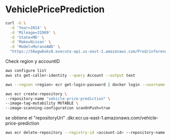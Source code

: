# VehiclePricePrediction

```bash
curl -G \
  -d 'Year=2014' \
  -d 'Mileage=31909' \
  -d 'State=MD' \
  -d 'Make=Nissan' \
  -d 'Model=MuranoAWD' \
  "https://56wgw6okv8.execute-api.us-east-1.amazonaws.com/Prod/inference"
```

Check region y accountID
```bash
aws configure list
aws sts get-caller-identity --query Account --output text
```

```bash
aws --region <region> ecr get-login-password | docker login --username AWS --password-stdin <accountID>.dkr.ecr.<region>.amazonaws.com
```

```bash
aws ecr create-repository \
--repository-name "vehicle-price-prediction" \
--image-tag-mutability MUTABLE \
--image-scanning-configuration scanOnPush=true
```

se obtiene el "repositoryUri"
<region>.dkr.ecr.us-east-1.amazonaws.com/vehicle-price-prediction

```bash
aws ecr delete-repository --registry-id <account-id> --repository-name vehicle-price-prediction --force
```